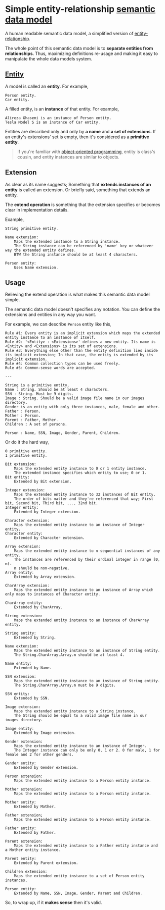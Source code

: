 # Simple entity-relationship [semantic data model](https://en.wikipedia.org/wiki/Semantic_data_model)

A human readable semantic data model, a simplified version of [entity-relationship](https://en.wikipedia.org/wiki/Entity%E2%80%93relationship_model).

The whole point of this semantic data model is to **separate entities from relationships**. Thus, maximizing definitions re-usage and making it easy to manipulate the whole data models system.

## [Entity](https://www.lexico.com/definition/entity)

A model is called an **entity**. For example,

```
Person entity.
Car entity.
```

A filled entity, is an **instance** of that entity. For example,

```
Alireza Ghasemi is an instance of Person entity.
Tesla Model S is an instance of Car entity.
```

Entities are described only and only by **a name** and **a set of extensions**. If an entity's extensions' set is empty, then it's considered as a **primitive entity**.

> If you're familiar with [object-oriented programming](https://en.wikipedia.org/wiki/Object-oriented_programming), entity is class's cousin, and entity instances are similar to objects.

## Extension

As clear as its name suggests; Something that **extends instances of an entity** is called an extension. Or briefly said, something that extends an entity.

The **extend operation** is something that the extension specifies or becomes clear in implementation details.

Example,

```
String primitive entity.

Name extension:
	Maps the extended instance to a String instance.
	The String instance can be referenced by 'name' key or whatever way the extended entity defines.
	BTW the String instance should be at least 4 characters.

Person entity:
	Uses Name extension.
```

## Usage

Relieving the extend operation is what makes this semantic data model simple.

The semantic data model doesn't specifies any notation. You can define the extensions and entities in any way you want.

For example, we can describe `Person` entity like this,

```
Rule #1: Every entity is an implicit extension which maps the extended entity instance to an instance of itself.
Rule #2: '<Entity> : <Extensions>' defines a new entity. Its name is <Entity> and <Extensions> is its set of extensions.
Rule #3: Everything else other than the entity definition lies inside its implicit extension; In that case, the entity is extended by its implicit extension.
Rule #4: Common collection types can be used freely.
Rule #5: Common-sense words are accepted.

---

String is a primitive entity.
Name : String. Should be at least 4 characters.
SSN : String. Must be 9 digits.
Image : String. Should be a valid image file name in our images directory.
Gender is an entity with only three instances, male, female and other.
Father : Person.
Mother : Person.
Parent : Father, Mother.
Children : A set of persons.

Person : Name, SSN, Image, Gender, Parent, Children.
```

Or do it the hard way,

```
0 primitive entity.
1 primitive entity.

Bit extension:
	Maps the extended entity instance to 0 or 1 entity instance.
	The extended instance specifies which entity to use; 0 or 1.
Bit entity:
	Extended by Bit extension.

Integer extension:
	Maps the extended entity instance to 32 instances of Bit entity.
	The order of bits matter and they're referenced that way; First bit, Second bit, Third bit, ..., 32nd bit.
Integer entity:
	Extended by Integer extension.

Character extension:
	Maps the extended entity instance to an instance of Integer entity.
Character entity:
	Extended by Character extension.

Array extension:
	Maps the extended entity instance to n sequential instances of any entity.
	The instances are referenced by their ordinal integer in range [0, n).
	n should be non-negative.
Array entity:
	Extended by Array extension.

CharArray extension:
	Maps the extended entity instance to an instance of Array which only maps to instances of Character entity.

CharArray entity:
	Extended by CharArray.

String extension:
	Maps the extended entity instance to an instance of CharArray entity.

String entity:
	Extended by String.

Name extension:
	Maps the extended entity instance to an instance of String entity.
	The String.CharArray.Array.n should be at least 4.

Name entity:
	Extended by Name.

SSN extension:
	Maps the extended entity instance to an instance of String entity.
	The String.CharArray.Array.n must be 9 digits.

SSN entity:
	Extended by SSN.

Image extension:
	Maps the extended entity instance to a String instance.
	The String should be equal to a valid image file name in our images directory.

Image entity:
	Extended by Image extension.

Gender extension:
	Maps the extended entity instance to an instance of Integer.
	The Integer instance can only be only 0, 1 or 2. 0 for male, 1 for female and 2 for other genders.

Gender entity:
	Extended by Gender extension.

Person extension:
	Maps the extended entity instance to a Person entity instance.

Mother extension:
	Maps the extended entity instance to a Person entity instance.

Mother entity:
	Extended by Mother.

Father extension;
	Maps the extended entity instance to a Person entity instance.

Father entity:
	Extended by Father.

Parent extension:
	Maps the extended entity instance to a Father entity instance and a Mother entity instance.

Parent entity:
	Extended by Parent extension.

Children extension:
	Maps the extended entity instance to a set of Person entity instances.

Person entity:
	Extended by Name, SSN, Image, Gender, Parent and Children.
```

So, to wrap up, if it **makes sense** then it's valid.